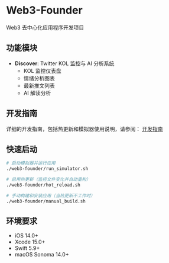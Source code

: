 # Web3-Founder

Web3 去中心化应用程序开发项目

## 功能模块

- **Discover**: Twitter KOL 监控与 AI 分析系统
  - KOL 监控仪表盘
  - 情绪分析图表
  - 最新推文列表
  - AI 解读分析

## 开发指南

详细的开发指南，包括热更新和模拟器使用说明，请参阅：
[开发指南](./README_DEV.md)

## 快速启动

```bash
# 启动模拟器并运行应用
./web3-founder/run_simulator.sh

# 启用热更新（监控文件变化并自动重构）
./web3-founder/hot_reload.sh

# 手动构建和安装应用（当热更新不工作时）
./web3-founder/manual_build.sh
```

## 环境要求

- iOS 14.0+
- Xcode 15.0+
- Swift 5.9+
- macOS Sonoma 14.0+
